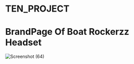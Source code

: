 # TEN_PROJECT

# BrandPage Of Boat Rockerzz Headset
![Screenshot (64)](https://github.com/Diptamoy-Mitra/TEN_PROJECT/assets/91617575/5fc1a313-32ab-432a-ae12-c751e7140420)
